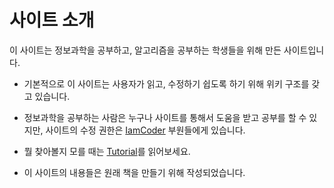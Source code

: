 # 사이트 소개

이 사이트는 정보과학을 공부하고, 알고리즘을 공부하는 학생들을 위해 만든 사이트입니다.   

* 기본적으로 이 사이트는 사용자가 읽고, 수정하기 쉽도록 하기 위해 위키 구조를 갖고 있습니다.

* 정보과학을 공부하는 사람은 누구나 사이트를 통해서 도움을 받고 공부를 할 수 있지만, 사이트의 수정 권한은 [IamCoder](./iamcoder.md) 부원들에게 있습니다.

* 뭘 찾아볼지 모를 때는 [Tutorial](./tutorial.md)를 읽어보세요.

* 이 사이트의 내용들은 원래 책을 만들기 위해 작성되었습니다.

  


